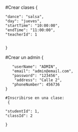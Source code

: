  #Crear clases
 {
       
    "dance": "salsa",
    "day": "jueves",
    "startTime": "10:00:00",
    "endTime": "11:00:00",
    "teacherId": 1
        
       
    }

#Crear un admin
  {
       
       "userName": "ADMIN",
       "email": "admin@email.com",
       "password": "123456",
        "address": "Calle 2",
       "phoneNumber": 456736
    }  

    #Inscribirse en una clase:
     {
    
    "studentId": 1,
    "classId": 2
           
    } 